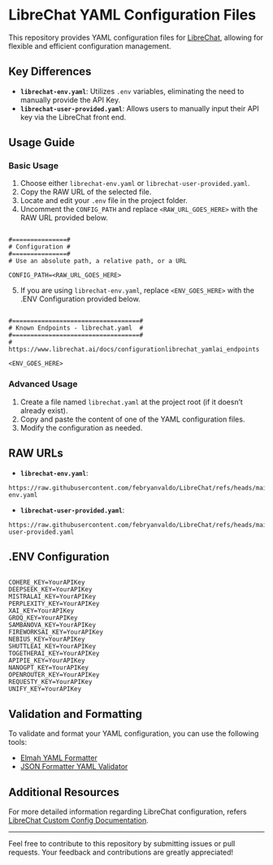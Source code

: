 # LibreChat YAML Configuration Files

This repository provides YAML configuration files for [LibreChat](https://www.librechat.ai/), allowing for flexible and efficient configuration management.

## Key Differences

- **`librechat-env.yaml`**: Utilizes `.env` variables, eliminating the need to manually provide the API Key.
- **`librechat-user-provided.yaml`**: Allows users to manually input their API key via the LibreChat front end.

## Usage Guide

### Basic Usage

1. Choose either `librechat-env.yaml` or `librechat-user-provided.yaml`.
2. Copy the RAW URL of the selected file.
3. Locate and edit your `.env` file in the project folder.
4. Uncomment the `CONFIG_PATH` and replace `<RAW_URL_GOES_HERE>` with the RAW URL provided below.

```plaintext

#===============#
# Configuration #
#===============#
# Use an absolute path, a relative path, or a URL

CONFIG_PATH=<RAW_URL_GOES_HERE>

```
  
  5. If you are using `librechat-env.yaml`, replace `<ENV_GOES_HERE>` with the .ENV Configuration provided below.
     
```plaintext

#===================================#
# Known Endpoints - librechat.yaml  #
#===================================#
# https://www.librechat.ai/docs/configurationlibrechat_yamlai_endpoints

<ENV_GOES_HERE>

```

### Advanced Usage

1. Create a file named `librechat.yaml` at the project root (if it doesn’t already exist).
2. Copy and paste the content of one of the YAML configuration files.
3. Modify the configuration as needed.

## RAW URLs

- **`librechat-env.yaml`**:
```plaintext
https://raw.githubusercontent.com/febryanvaldo/LibreChat/refs/heads/main/librechat-env.yaml
```

- **`librechat-user-provided.yaml`**:
```plaintext
https://raw.githubusercontent.com/febryanvaldo/LibreChat/refs/heads/main/librechat-user-provided.yaml
```

## .ENV Configuration
```

COHERE_KEY=YourAPIKey
DEEPSEEK_KEY=YourAPIKey
MISTRALAI_KEY=YourAPIKey
PERPLEXITY_KEY=YourAPIKey
XAI_KEY=YourAPIKey
GROQ_KEY=YourAPIKey
SAMBANOVA_KEY=YourAPIKey
FIREWORKSAI_KEY=YourAPIKey
NEBIUS_KEY=YourAPIKey
SHUTTLEAI_KEY=YourAPIKey
TOGETHERAI_KEY=YourAPIKey
APIPIE_KEY=YourAPIKey
NANOGPT_KEY=YourAPIKey
OPENROUTER_KEY=YourAPIKey
REQUESTY_KEY=YourAPIKey
UNIFY_KEY=YourAPIKey

```

## Validation and Formatting

To validate and format your YAML configuration, you can use the following tools:

- [Elmah YAML Formatter](https://elmah.io/tools/yaml-formatter/)
- [JSON Formatter YAML Validator](https://jsonformatter.org/yaml-validator)

## Additional Resources

For more detailed information regarding LibreChat configuration, refers [LibreChat Custom Config Documentation](https://www.librechat.ai/docs/configuration).

---

Feel free to contribute to this repository by submitting issues or pull requests. Your feedback and contributions are greatly appreciated!
